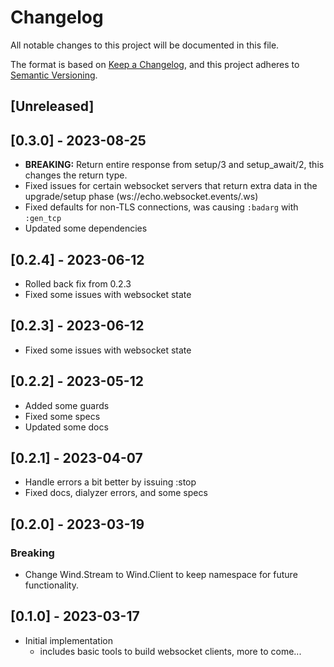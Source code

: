 # Changelog

All notable changes to this project will be documented in this file.

The format is based on [Keep a Changelog](https://keepachangelog.com/en/1.0.0/), and this project adheres to
[Semantic Versioning](https://semver.org/spec/v2.0.0.html).

## [Unreleased]

## [0.3.0] - 2023-08-25

- **BREAKING:** Return entire response from setup/3 and setup_await/2, this changes the return type.
- Fixed issues for certain websocket servers that return extra data in the upgrade/setup phase (ws://echo.websocket.events/.ws)
- Fixed defaults for non-TLS connections, was causing `:badarg` with `:gen_tcp`
- Updated some dependencies

## [0.2.4] - 2023-06-12

- Rolled back fix from 0.2.3
- Fixed some issues with websocket state

## [0.2.3] - 2023-06-12

- Fixed some issues with websocket state

## [0.2.2] - 2023-05-12

- Added some guards
- Fixed some specs
- Updated some docs

## [0.2.1] - 2023-04-07

- Handle errors a bit better by issuing :stop
- Fixed docs, dialyzer errors, and some specs

## [0.2.0] - 2023-03-19

### Breaking

- Change Wind.Stream to Wind.Client to keep namespace for future functionality.

## [0.1.0] - 2023-03-17

- Initial implementation
    - includes basic tools to build websocket clients, more to come...
